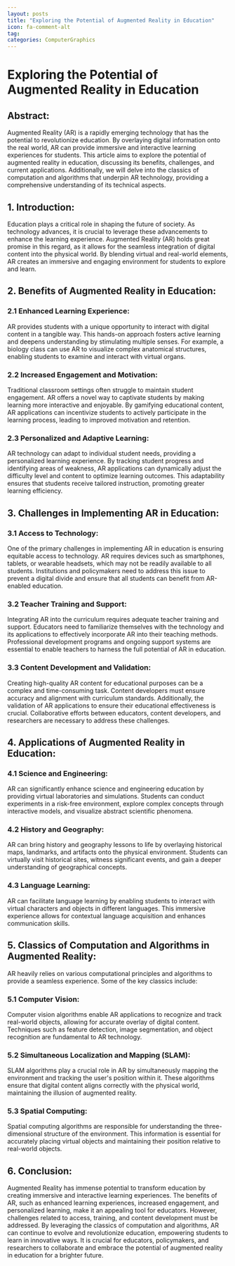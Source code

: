 ```yaml
---
layout: posts
title: "Exploring the Potential of Augmented Reality in Education"
icon: fa-comment-alt
tag:      
categories: ComputerGraphics
---
```



# Exploring the Potential of Augmented Reality in Education

## Abstract:
Augmented Reality (AR) is a rapidly emerging technology that has the potential to revolutionize education. By overlaying digital information onto the real world, AR can provide immersive and interactive learning experiences for students. This article aims to explore the potential of augmented reality in education, discussing its benefits, challenges, and current applications. Additionally, we will delve into the classics of computation and algorithms that underpin AR technology, providing a comprehensive understanding of its technical aspects.

## 1. Introduction:
Education plays a critical role in shaping the future of society. As technology advances, it is crucial to leverage these advancements to enhance the learning experience. Augmented Reality (AR) holds great promise in this regard, as it allows for the seamless integration of digital content into the physical world. By blending virtual and real-world elements, AR creates an immersive and engaging environment for students to explore and learn.

## 2. Benefits of Augmented Reality in Education:
### 2.1 Enhanced Learning Experience:
AR provides students with a unique opportunity to interact with digital content in a tangible way. This hands-on approach fosters active learning and deepens understanding by stimulating multiple senses. For example, a biology class can use AR to visualize complex anatomical structures, enabling students to examine and interact with virtual organs.

### 2.2 Increased Engagement and Motivation:
Traditional classroom settings often struggle to maintain student engagement. AR offers a novel way to captivate students by making learning more interactive and enjoyable. By gamifying educational content, AR applications can incentivize students to actively participate in the learning process, leading to improved motivation and retention.

### 2.3 Personalized and Adaptive Learning:
AR technology can adapt to individual student needs, providing a personalized learning experience. By tracking student progress and identifying areas of weakness, AR applications can dynamically adjust the difficulty level and content to optimize learning outcomes. This adaptability ensures that students receive tailored instruction, promoting greater learning efficiency.

## 3. Challenges in Implementing AR in Education:
### 3.1 Access to Technology:
One of the primary challenges in implementing AR in education is ensuring equitable access to technology. AR requires devices such as smartphones, tablets, or wearable headsets, which may not be readily available to all students. Institutions and policymakers need to address this issue to prevent a digital divide and ensure that all students can benefit from AR-enabled education.

### 3.2 Teacher Training and Support:
Integrating AR into the curriculum requires adequate teacher training and support. Educators need to familiarize themselves with the technology and its applications to effectively incorporate AR into their teaching methods. Professional development programs and ongoing support systems are essential to enable teachers to harness the full potential of AR in education.

### 3.3 Content Development and Validation:
Creating high-quality AR content for educational purposes can be a complex and time-consuming task. Content developers must ensure accuracy and alignment with curriculum standards. Additionally, the validation of AR applications to ensure their educational effectiveness is crucial. Collaborative efforts between educators, content developers, and researchers are necessary to address these challenges.

## 4. Applications of Augmented Reality in Education:
### 4.1 Science and Engineering:
AR can significantly enhance science and engineering education by providing virtual laboratories and simulations. Students can conduct experiments in a risk-free environment, explore complex concepts through interactive models, and visualize abstract scientific phenomena.

### 4.2 History and Geography:
AR can bring history and geography lessons to life by overlaying historical maps, landmarks, and artifacts onto the physical environment. Students can virtually visit historical sites, witness significant events, and gain a deeper understanding of geographical concepts.

### 4.3 Language Learning:
AR can facilitate language learning by enabling students to interact with virtual characters and objects in different languages. This immersive experience allows for contextual language acquisition and enhances communication skills.

## 5. Classics of Computation and Algorithms in Augmented Reality:
AR heavily relies on various computational principles and algorithms to provide a seamless experience. Some of the key classics include:

### 5.1 Computer Vision:
Computer vision algorithms enable AR applications to recognize and track real-world objects, allowing for accurate overlay of digital content. Techniques such as feature detection, image segmentation, and object recognition are fundamental to AR technology.

### 5.2 Simultaneous Localization and Mapping (SLAM):
SLAM algorithms play a crucial role in AR by simultaneously mapping the environment and tracking the user's position within it. These algorithms ensure that digital content aligns correctly with the physical world, maintaining the illusion of augmented reality.

### 5.3 Spatial Computing:
Spatial computing algorithms are responsible for understanding the three-dimensional structure of the environment. This information is essential for accurately placing virtual objects and maintaining their position relative to real-world objects.

## 6. Conclusion:
Augmented Reality has immense potential to transform education by creating immersive and interactive learning experiences. The benefits of AR, such as enhanced learning experiences, increased engagement, and personalized learning, make it an appealing tool for educators. However, challenges related to access, training, and content development must be addressed. By leveraging the classics of computation and algorithms, AR can continue to evolve and revolutionize education, empowering students to learn in innovative ways. It is crucial for educators, policymakers, and researchers to collaborate and embrace the potential of augmented reality in education for a brighter future.